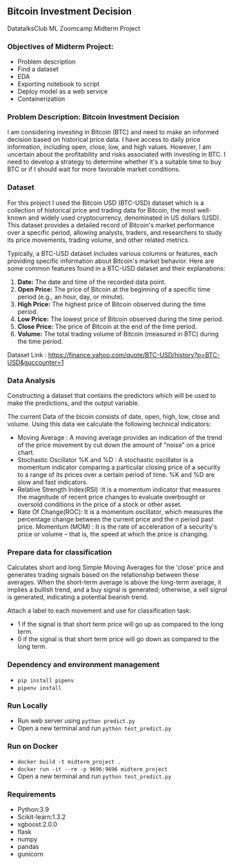 ## Bitcoin Investment Decision

DatatalksClub ML Zoomcamp Midterm Project

### Objectives of Midterm Project:

- Problem description
- Find a dataset
- EDA
- Exporting notebook to script
- Deploy model as a web service
- Containerization


### Problem Description: Bitcoin Investment Decision

I am considering investing in Bitcoin (BTC) and need to make an informed decision based on historical price data. I have access to daily price information, including open, close, low, and high values. However, I am uncertain about the profitability and risks associated with investing in BTC. I need to develop a strategy to determine whether it's a suitable time to buy BTC or if I should wait for more favorable market conditions.

### Dataset

For this project I used the Bitcoin USD (BTC-USD) dataset which is a collection of historical price and trading data for Bitcoin, the most well-known and widely used cryptocurrency, denominated in US dollars (USD). This dataset provides a detailed record of Bitcoin's market performance over a specific period, allowing analysts, traders, and researchers to study its price movements, trading volume, and other related metrics.

Typically, a BTC-USD dataset includes various columns or features, each providing specific information about Bitcoin's market behavior. Here are some common features found in a BTC-USD dataset and their explanations:

1. **Date:** The date and time of the recorded data point.
2. **Open Price:** The price of Bitcoin at the beginning of a specific time period (e.g., an hour, day, or minute).
3. **High Price:** The highest price of Bitcoin observed during the time period.
4. **Low Price:** The lowest price of Bitcoin observed during the time period.
5. **Close Price:** The price of Bitcoin at the end of the time period.
6. **Volume:** The total trading volume of Bitcoin (measured in BTC) during the time period.

Dataset Link : https://finance.yahoo.com/quote/BTC-USD/history?p=BTC-USD&guccounter=1

### Data Analysis

Constructing a dataset that contains the predictors which will be used to make the predictions, and the output variable.

The current Data of the bicoin consists of date, open, high, low, close and volume. Using this data we calculate the following technical indicators:

- Moving Average : A moving average provides an indication of the trend of the price movement by cut down the amount of "noise" on a price chart.
- Stochastic Oscillator %K and %D : A stochastic oscillator is a momentum indicator comparing a particular closing price of a security to a range of its prices over a certain period of time. %K and %D are slow and fast indicators.
- Relative Strength Index(RSI) :It is a momentum indicator that measures the magnitude of recent price changes to evaluate overbought or oversold conditions in the price of a stock or other asset.
- Rate Of Change(ROC): It is a momentum oscillator, which measures the percentage change between the current price and the n period past price.
  Momentum (MOM) : It is the rate of acceleration of a security's price or volume – that is, the speed at which the price is changing.


### Prepare data for classification

Calculates short and long Simple Moving Averages for the 'close' price and generates trading signals based on the relationship between these averages. When the short-term average is above the long-term average, it implies a bullish trend, and a buy signal is generated; otherwise, a sell signal is generated, indicating a potential bearish trend.

Attach a label to each movement and use for classification task:

- 1 if the signal is that short term price will go up as compared to the long term.
- 0 if the signal is that short term price will go down as compared to the long term.


### Dependency and environment management

- `pip install pipenv`
- `pipenv install`

### Run Locally

- Run web server using `python predict.py`
- Open a new terminal and run  `python test_predict.py`

### Run on Docker

- `docker build -t midterm_project .`
- `docker run -it --rm -p 9696:9696 midterm_project`
- Open a new terminal and run `python test_predict.py`

### Requirements

- Python:3.9
- Scikit-learn:1.3.2
- xgboost:2.0.0
- flask
- numpy
- pandas
- gunicorn
